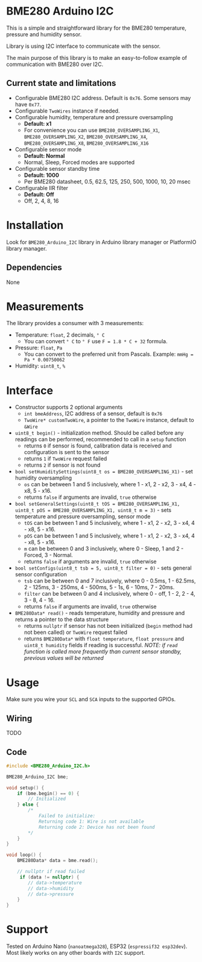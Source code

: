 # BME280 Arduino I2C

This is a simple and straightforward library for the BME280 temperature, pressure and humidity sensor.

Library is using I2C interface to communicate with the sensor.

The main purpose of this library is to make an easy-to-follow example of communication with BME280 over I2C.

## Current state and limitations
* Configurable BME280 I2C address. Default is `0x76`. Some sensors may have `0x77`.
* Configurable `TwoWires` instance if needed.
* Configurable humidity, temperature and pressure oversampling
    * **Default: x1**
    * For convenience you can use `BME280_OVERSAMPLING_X1`, `BME280_OVERSAMPLING_X2`, `BME280_OVERSAMPLING_X4`, `BME280_OVERSAMPLING_X8`, `BME280_OVERSAMPLING_X16`
* Configurable sensor mode
    * **Default: Normal**
    * Normal, Sleep, Forced modes are supported
* Configurable sensor standby time
    * **Default: 1000**
    * Per BME280 datasheet, 0.5, 62.5, 125, 250, 500, 1000, 10, 20 msec
* Configurable IIR filter
    * **Default: Off**
    * Off, 2, 4, 8, 16

# Installation
Look for `BME280_Arduino_I2C` library in Arduino library manager or PlatformIO library manager.

## Dependencies
None

# Measurements
The library provides a consumer with 3 measurements:
* Temperature: `float`, 2 decimals, `° C`
    * You can convert `° C` to `° F` use `F = 1.8 * C + 32` formula.
* Pressure: `float`, `Pa`
    * You can convert to the preferred unit from Pascals. Example: `mmHg = Pa * 0.00750062`
* Humidity: `uint8_t`, `%`

# Interface
* Constructor supports 2 optional arguments
    * `int bmeAddress`, I2C address of a sensor, default is `0x76`
    * `TwoWire* customTwoWire`, a pointer to the `TwoWire` instance, default to `&Wire`
* `uint8_t begin()` - initialization method. Should be called before any readings can be performed, recommended to call in a `setup` function
    * returns `0` if sensor is found, calibration data is received and configuration is sent to the sensor
    * returns `1` if `TwoWire` request failed
    * returns `2` if sensor is not found
* `bool setHumiditySettings(uint8_t os = BME280_OVERSAMPLING_X1)` - set humidity oversampling
    * `os` can be between 1 and 5 inclusively, where 1 - x1, 2 - x2, 3 - x4, 4 - x8, 5 - x16.
    * returns `false` if arguments are invalid, `true` otherwise
* `bool setGeneralSettings(uint8_t tOS = BME280_OVERSAMPLING_X1, uint8_t pOS = BME280_OVERSAMPLING_X1, uint8_t m = 3)` - sets temperature and pressure oversampling, sensor mode
    * `tOS` can be between 1 and 5 inclusively, where 1 - x1, 2 - x2, 3 - x4, 4 - x8, 5 - x16.
    * `pOS` can be between 1 and 5 inclusively, where 1 - x1, 2 - x2, 3 - x4, 4 - x8, 5 - x16.
    * `m` can be between 0 and 3 inclusively, where 0 - Sleep, 1 and 2 - Forced, 3 - Normal.
    * returns `false` if arguments are invalid, `true` otherwise
* `bool setConfigs(uint8_t tsb = 5, uint8_t filter = 0)` - sets general sensor configuration
    * `tsb` can be between 0 and 7 inclusively, where 0 - 0.5ms, 1 - 62.5ms, 2 - 125ms, 3 - 250ms, 4 - 500ms, 5 - 1s, 6 - 10ms, 7 - 20ms.
    * `filter` can be between 0 and 4 inclusively, where 0 - off, 1 - 2, 2 - 4, 3 - 8, 4 - 16.
    * returns `false` if arguments are invalid, `true` otherwise
* `BME280Data* read()` - reads temperature, humidity and pressure and returns a pointer to the data structure
    * returns `nullptr` if sensor has not been initialized (`begin` method had not been called) or `TwoWire` request failed
    * returns `BME280Data*` with `float temperature`, `float pressure` and `uint8_t humidity` fields if reading is successful. _NOTE: if `read` function is called more frequently than current sensor standby, previous values will be returned_ 

# Usage
Make sure you wire your `SCL` and `SCA` inputs to the supported GPIOs.

## Wiring
TODO
## Code
```cpp
#include <BME280_Arduino_I2C.h>

BME280_Arduino_I2C bme;

void setup() {
    if (bme.begin() == 0) {
        // Initialized
    } else {
        /*
            Failed to initialize:
            Returning code 1: Wire is not available
            Returning code 2: Device has not been found
        */
    }
}

void loop() {
    BME280Data* data = bme.read();

    // nullptr if read failed
     if (data != nullptr) {
        // data->temperature
        // data->humidity
        // data->pressure
    }
}

```

# Support
Tested on Arduino Nano (`nanoatmega328`), ESP32 (`espressif32 esp32dev`). Most likely works on any other boards with `I2C` support.